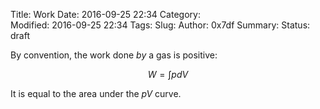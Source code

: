 Title: Work
Date: 2016-09-25 22:34
Category:  
Modified: 2016-09-25 22:34
Tags: 
Slug: 
Author: 0x7df
Summary: 
Status: draft

By convention, the work done _by_ a gas is positive:

$$ W = \int p dV $$

It is equal to the area under the $pV$ curve.
